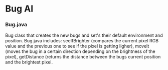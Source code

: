 # Bug AI
### Bug.java
Bug class that creates the new bugs and set's their default environment and position. Bug.java includes: seeIfBrighter (compares the current pixel RGB value and the previous one to see if the pixel is getting ligher), moveIt (moves the bug in a certain direction depending on the brightness of the pixel), getDistance (returns the distance between the bugs current position and the brightest pixel. 
